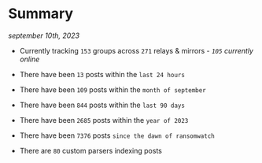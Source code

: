 
# Summary
_september 10th, 2023_

- Currently tracking `153` groups across `271` relays & mirrors - _`105` currently online_

- There have been `13` posts within the `last 24 hours`

- There have been `109` posts within the `month of september`

- There have been `844` posts within the `last 90 days`

- There have been `2685` posts within the `year of 2023`

- There have been `7376` posts `since the dawn of ransomwatch`

- There are `80` custom parsers indexing posts
